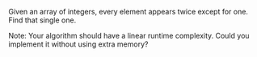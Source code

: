 Given an array of integers, every element appears twice except for one. Find that single one.


Note:
Your algorithm should have a linear runtime complexity. Could you implement it without using extra memory?
